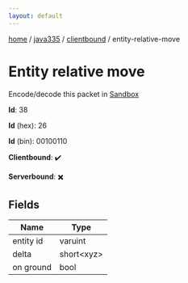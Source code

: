 ```yaml
---
layout: default
---
```


[home](/)  /  [java335](/protocol/java335)  /  [clientbound](/protocol/java335/clientbound)  /  entity-relative-move

# Entity relative move

Encode/decode this packet in [Sandbox](../../../sandbox/java335#clientbound.entity_relative_move)

**Id**: 38

**Id** (hex): 26

**Id** (bin): 00100110

**Clientbound**: ✔️

**Serverbound**: ✖️

## Fields

Name | Type
---|---
entity id | varuint
delta | short&lt;xyz&gt;
on ground | bool
